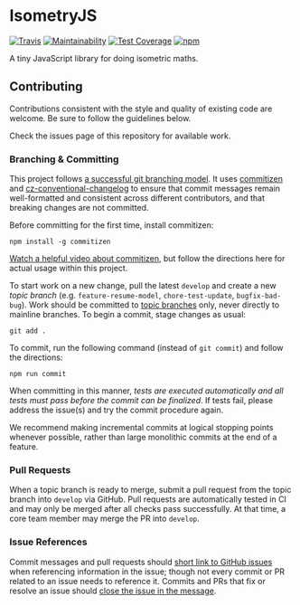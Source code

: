# IsometryJS

[![Travis](https://travis-ci.org/randallmorey/isometryjs.svg?branch=master)](https://travis-ci.org/randallmorey/isometryjs)
[![Maintainability](https://api.codeclimate.com/v1/badges/6268f6db3a51774dec30/maintainability)](https://codeclimate.com/github/randallmorey/isometryjs/maintainability)
[![Test Coverage](https://api.codeclimate.com/v1/badges/6268f6db3a51774dec30/test_coverage)](https://codeclimate.com/github/randallmorey/isometryjs/test_coverage)
[![npm](https://img.shields.io/npm/v/isometryjs.svg)](https://npm.im/isometryjs)

A tiny JavaScript library for doing isometric maths.


## Contributing

Contributions consistent with the style and quality of existing code are
welcome.  Be sure to follow the guidelines below.

Check the issues page of this repository for available work.


### Branching & Committing

This project follows [a successful git branching model][nvie-git-branching].
It uses [commitizen][commitizen] and
[cz-conventional-changelog][cz-conventional-changelog] to
ensure that commit messages remain well-formatted and consistent across
different contributors, and that breaking changes are not committed.

Before committing for the first time, install commitizen:

```
npm install -g commitizen
```

[Watch a helpful video about commitizen][commitizen-video], but follow the
directions here for actual usage within this project.

To start work on a new change, pull the latest `develop` and create
a new _topic branch_ (e.g. `feature-resume-model`, `chore-test-update`,
`bugfix-bad-bug`).  Work should be committed to
[topic branches][nvie-git-branching] only, never directly to mainline branches.
To begin a commit, stage changes as usual:

```
git add .
```

To commit, run the following command (instead of `git commit`) and follow the
directions:

```
npm run commit
```

When committing in this manner, _tests are executed automatically and all tests
must pass before the commit can be finalized_.  If tests fail, please address
the issue(s) and try the commit procedure again.

We recommend making incremental commits at logical stopping points whenever
possible, rather than large monolithic commits at the end of a feature.


### Pull Requests

When a topic branch is ready to merge, submit a pull request from the topic
branch into `develop` via GitHub.  Pull requests are automatically tested in CI
and may only be merged after all checks pass successfully.  At that time,
a core team member may merge the PR into `develop`.


### Issue References

Commit messages and pull requests should
[short link to GitHub issues][issue-autolinking] when referencing information in
the issue; though not every commit or PR related to an issue needs to
reference it.  Commits and PRs that fix or resolve an issue should
[close the issue in the message][issue-closing].


[nvie-git-branching]: http://nvie.com/posts/a-successful-git-branching-model/
[commitizen]: https://www.npmjs.com/package/commitizen
[cz-conventional-changelog]: https://www.npmjs.com/package/cz-conventional-changelog
[commitizen-video]: https://egghead.io/lessons/javascript-how-to-write-a-javascript-library-committing-a-new-feature-with-commitizen
[issue-autolinking]: https://help.github.com/articles/autolinked-references-and-urls/
[issue-closing]: https://help.github.com/articles/closing-issues-using-keywords/

